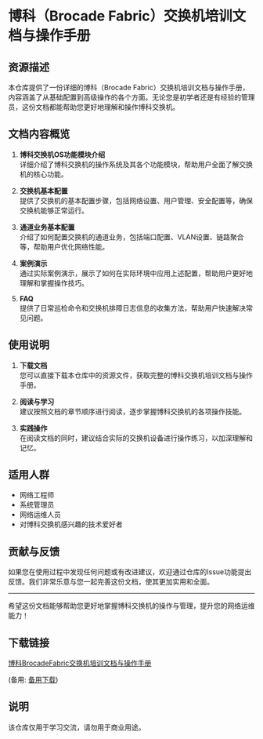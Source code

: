 # 博科（Brocade Fabric）交换机培训文档与操作手册

## 资源描述

本仓库提供了一份详细的博科（Brocade Fabric）交换机培训文档与操作手册，内容涵盖了从基础配置到高级操作的各个方面。无论您是初学者还是有经验的管理员，这份文档都能帮助您更好地理解和操作博科交换机。

## 文档内容概览

1. **博科交换机OS功能模块介绍**  
   详细介绍了博科交换机的操作系统及其各个功能模块，帮助用户全面了解交换机的核心功能。

2. **交换机基本配置**  
   提供了交换机的基本配置步骤，包括网络设置、用户管理、安全配置等，确保交换机能够正常运行。

3. **通道业务基本配置**  
   介绍了如何配置交换机的通道业务，包括端口配置、VLAN设置、链路聚合等，帮助用户优化网络性能。

4. **案例演示**  
   通过实际案例演示，展示了如何在实际环境中应用上述配置，帮助用户更好地理解和掌握操作技巧。

5. **FAQ**  
   提供了日常巡检命令和交换机排障日志信息的收集方法，帮助用户快速解决常见问题。

## 使用说明

1. **下载文档**  
   您可以直接下载本仓库中的资源文件，获取完整的博科交换机培训文档与操作手册。

2. **阅读与学习**  
   建议按照文档的章节顺序进行阅读，逐步掌握博科交换机的各项操作技能。

3. **实践操作**  
   在阅读文档的同时，建议结合实际的交换机设备进行操作练习，以加深理解和记忆。

## 适用人群

- 网络工程师
- 系统管理员
- 网络运维人员
- 对博科交换机感兴趣的技术爱好者

## 贡献与反馈

如果您在使用过程中发现任何问题或有改进建议，欢迎通过仓库的Issue功能提出反馈。我们非常乐意与您一起完善这份文档，使其更加实用和全面。

---

希望这份文档能够帮助您更好地掌握博科交换机的操作与管理，提升您的网络运维能力！

## 下载链接
[博科BrocadeFabric交换机培训文档与操作手册](https://pan.quark.cn/s/168c0ca6114c) 

(备用: [备用下载](https://pan.baidu.com/s/1SxV5lGSEEedvzwoYDBKMOg?pwd=1234))

## 说明

该仓库仅用于学习交流，请勿用于商业用途。

